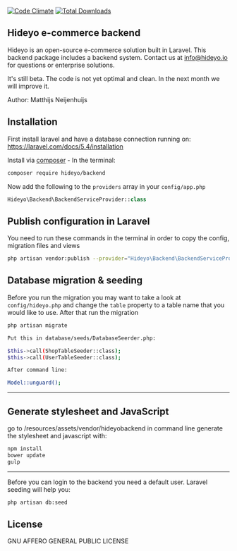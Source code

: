 [![Code Climate](https://codeclimate.com/github/hideyo/backend.png)](https://codeclimate.com/github/hideyo/backend)
<a href="https://packagist.org/packages/hideyo/backend"><img src="https://poser.pugx.org/hideyo/backend/d/total.svg" alt="Total Downloads"></a>
## Hideyo e-commerce backend
Hideyo is an open-source e-commerce solution built in Laravel. This backend package includes a backend system. Contact us at info@hideyo.io for questions or enterprise solutions. 

It's still beta. The code is not yet optimal and clean. In the next month we will improve it. 

Author: Matthijs Neijenhuijs

## Installation

First install laravel and have a database connection running on: https://laravel.com/docs/5.4/installation

Install via [composer](https://getcomposer.org/) - In the terminal:
```bash
composer require hideyo/backend
```

Now add the following to the `providers` array in your `config/app.php`
```php
Hideyo\Backend\BackendServiceProvider::class
```

## Publish configuration in Laravel

You need to run these commands in the terminal in order to copy the config, migration files and views
```bash
php artisan vendor:publish --provider="Hideyo\Backend\BackendServiceProvider"
```

## Database migration & seeding
Before you run the migration you may want to take a look at `config/hideyo.php` and change the `table` property to a table name that you would like to use. After that run the migration 
```bash
php artisan migrate

Put this in database/seeds/DatabaseSeerder.php:

$this->call(ShopTableSeeder::class);
$this->call(UserTableSeeder::class);

After command line:

Model::unguard();
```

----

## Generate stylesheet and JavaScript

go to /resources/assets/vendor/hideyobackend in command line generate the stylesheet and javascript with:
```bash
npm install
bower update
gulp 
```

---


Before you can login to the backend you need a default user. Laravel seeding will help you: 
```bash
php artisan db:seed 
```

## License

GNU AFFERO GENERAL PUBLIC LICENSE
